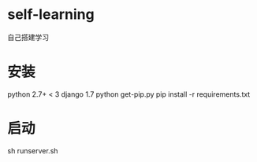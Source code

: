 # self-learning
自己搭建学习

# 安装
python 2.7+ < 3
django 1.7
python get-pip.py
pip install -r requirements.txt

# 启动
sh runserver.sh 
